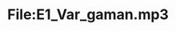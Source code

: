 ---
title: File:E1_Var_gaman.mp3
recording of: Var gaman?
reading speed: slow
speaker: E
license: CC0
---